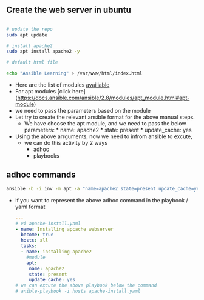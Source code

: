## Create the web server in ubuntu
```bash

# update the repo
sudo apt update

# install apache2
sudo apt install apache2 -y

# default html file

echo "Ansible Learning" > /var/www/html/index.html
```

* Here are the list of modules [availiable](https://docs.ansible.com/ansible/2.8/modules/list_of_all_modules.html)
* For apt modules [click here] (https://docs.ansible.com/ansible/2.8/modules/apt_module.html#apt-module)
* we need to pass the parameters based on the module
* Let try to create the relevant ansible format for the above manual steps.
     * We have choose the apt module, and we need to pass the below parameters:
           * name: apache2
           * state: present
           * update_cache: yes
* Using the above arrguments, now we need to infrom ansible to excute,
  * we can do this activity by 2 ways
     * adhoc
     * playbooks
## adhoc commands
```bash
ansible -b -i inv -m apt -a "name=apache2 state=present update_cache=yes" all
```

* if you want to represent the above adhoc command in the playbook / yaml format
  ```yaml
  ---
  # vi apache-install.yaml
  - name: Installing apcache webserver
    become: true
    hosts: all
    tasks:
    - name: installing apache2
      #module
      apt:
       name: apache2
       state: present
       update_cache: yes
  # we can excute the above playbook below the command
  # anible-playbook -i hosts apache-install.yaml
  ```

       
       
